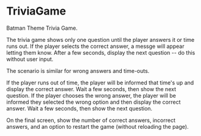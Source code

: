 # TriviaGame

Batman Theme Trivia Game.

The trivia game shows only one question until the player answers it or time runs out.
If the player selects the correct answer, a messge will appear letting them know.  After a few seconds, display the next question -- do this without user input.

The scenario is similar for wrong answers and time-outs.


If the player runs out of time, the player will be informed that time's up and display the correct answer. Wait a few seconds, then show the next question.
If the player chooses the wrong answer,  the player will be informed they selected the wrong option and then display the correct answer. Wait a few seconds, then show the next question.


On the final screen, show the number of correct answers, incorrect answers, and an option to restart the game (without reloading the page).
